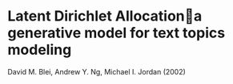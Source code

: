 # Latent Dirichlet Allocationa generative model for text topics modeling
David M. Blei, Andrew Y. Ng, Michael I. Jordan (2002)
